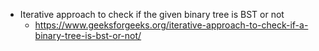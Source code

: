 - Iterative approach to check if the given binary tree is BST or not
	- https://www.geeksforgeeks.org/iterative-approach-to-check-if-a-binary-tree-is-bst-or-not/
